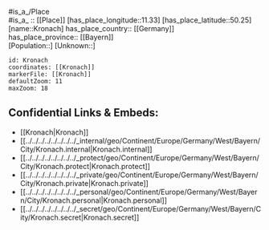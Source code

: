﻿---
location: [50.25,11.33] 
mapzoom: [7,12] 
mapmarker: city 
type: City
tags:
- geo/City


SpocWebEntityId: 31657
isDeleted: false
confidential: public

---
#is_a_/Place  
#is_a_ :: [[Place]] 
[has_place_longitude::11.33] 
[has_place_latitude::50.25] 
[name::Kronach] 
has_place_country:: [[Germany]]  
has_place_province:: [[Bayern]]  
[Population::] 
[Unknown::] 


```leaflet
id: Kronach
coordinates: [[Kronach]] 
markerFile: [[Kronach]] 
defaultZoom: 11 
maxZoom: 18
```


## Confidential Links & Embeds: 
- [[Kronach|Kronach]]  
- [[../../../../../../../../_internal/geo/Continent/Europe/Germany/West/Bayern/City/Kronach.internal|Kronach.internal]] 
- [[../../../../../../../../_protect/geo/Continent/Europe/Germany/West/Bayern/City/Kronach.protect|Kronach.protect]] 
- [[../../../../../../../../_private/geo/Continent/Europe/Germany/West/Bayern/City/Kronach.private|Kronach.private]] 
- [[../../../../../../../../_personal/geo/Continent/Europe/Germany/West/Bayern/City/Kronach.personal|Kronach.personal]] 
- [[../../../../../../../../_secret/geo/Continent/Europe/Germany/West/Bayern/City/Kronach.secret|Kronach.secret]] 
